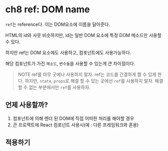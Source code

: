 # ch8 ref: DOM name

`ref`는 reference다. 이는 DOM요소에 이름을 달아준다.

HTML의 id와 사뭇 비슷하지만, id는 일반 DOM 요소에 특정 DOM 메소드만 사용할 수 있다.

하지만 ref는 DOM 요소에도 사용하고, 컴포넌트에도 사용가능하다.

해당 컴포넌트가 가진 `메소드`, `변수들`을 사용할 수 있는게 큰 차이점이다.

> NOTE
ref를 아무 곳에나 사용하지 말자.
ref는 코드를 간결하게 짤 수 있게 한다.
하지만, `state`, `props`로 해결 할 수 있는 곳에선 `ref`를 사용하지 말자.
해결할 수 없는 부분에서만 `ref`를 사용하자.


## 언제 사용할까?

1. 컴포넌트에 의해 렌더 된 DOM에 직접 어떠한 처리를 해야할 경우
2. 큰 프로젝트에 React 컴포넌트 사용시(예 : 다른 프레임워크와 혼용)

## 적용하기
